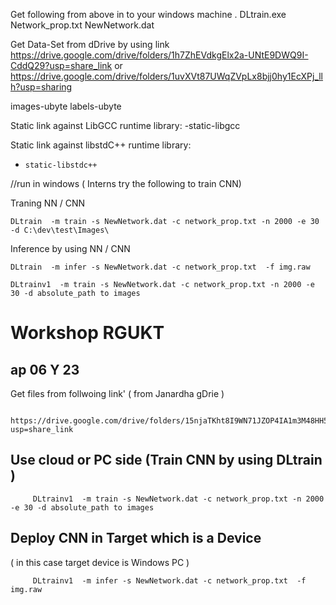 



 Get following from  above in to your windows machine .
    DLtrain.exe
    Network_prop.txt
    NewNetwork.dat

Get  Data-Set from dDrive  by using link
  https://drive.google.com/drive/folders/1h7ZhEVdkgElx2a-UNtE9DWQ9I-CddQ29?usp=share_link 
  or
  https://drive.google.com/drive/folders/1uvXVt87UWqZVpLx8bjj0hy1EcXPj_llh?usp=sharing 


  images-ubyte 
  labels-ubyte
  
 Static link against LibGCC runtime library:
    -static-libgcc
    
  Static link against libstdC++ runtime library:
-     static-libstdc++

//run in windows  ( Interns try the following to train CNN) 

Traning NN / CNN

    DLtrain  -m train -s NewNetwork.dat -c network_prop.txt -n 2000 -e 30 -d C:\dev\test\Images\
    
Inference by using  NN / CNN   

    DLtrain  -m infer -s NewNetwork.dat -c network_prop.txt  -f img.raw
    
    DLtrainv1  -m train -s NewNetwork.dat -c network_prop.txt -n 2000 -e 30 -d absolute_path to images 


# Workshop RGUKT 

## ap 06 Y 23

  Get  files from follwoing link' ( from Janardha gDrie ) 
  
          https://drive.google.com/drive/folders/15njaTKht8I9WN71JZOP4IA1m3M48HH5-?usp=share_link

##  Use  cloud or  PC side (Train CNN  by using DLtrain  ) 

         DLtrainv1  -m train -s NewNetwork.dat -c network_prop.txt -n 2000 -e 30 -d absolute_path to images 

##   Deploy CNN in Target which is a Device  

( in this case target device is  Windows PC )

         DLtrainv1  -m infer -s NewNetwork.dat -c network_prop.txt  -f img.raw





